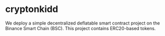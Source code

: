 # cryptonkidd

 We deploy a simple decentralized deflatable smart contract project on the Binance Smart Chain (BSC). This project contains ERC20-based tokens.
